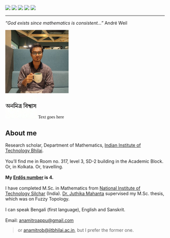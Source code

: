 [![](https://img.shields.io/badge/Home-yellow?style=for-the-badge)](https://anamitro.github.io/)
[![](https://img.shields.io/badge/Research-red?style=for-the-badge)](https://anamitro.github.io/research.html)
[![](https://img.shields.io/badge/Talks-red?style=for-the-badge)](https://anamitro.github.io/talks.html)
[![](https://img.shields.io/badge/Teaching-red?style=for-the-badge)](https://anamitro.github.io/teaching.html)
[![](https://img.shields.io/badge/Other_stuff-red?style=for-the-badge)](https://anamitro.github.io/hobbies.html)

____

*“God exists since mathematics is consistent...”* André Weil

<img src="picture.jpg" alt="drawing" width="200"/><br><img src="name3.jpg" alt="drawing" width="100"/>
<span style="font-family: 'Times New Roman', serif;">Text goes here</span>

## About me

Research scholar, Department of Mathematics, <a href="https://iitbhilai.ac.in/index.php?pid=dept_math">Indian Institute of Technology Bhilai</a>.
<br><br>
You’ll find me in Room no. 317, level 3, SD-2 building in the Academic Block. Or, in Kolkata. Or, travelling.
<br><br>
**My [Erdős number](https://sites.google.com/oakland.edu/grossman/home/the-erdoes-number-project) is 4.**
<br><br>
I have completed M.Sc. in Mathematics from <a href="http://maths.nits.ac.in/">National Institute of Technology Silchar</a> (India). [Dr. Juthika Mahanta](https://maths.nits.ac.in/faculties/juthika-mahanta) supervised my M.Sc. thesis, which was on Fuzzy Topology.
<br><br>
I can speak Bengali (first language), English and Sanskrit.
<br><br>
Email: anamitroappu@gmail.com
> or anamitrob@iitbhilai.ac.in, but I prefer the former one.

